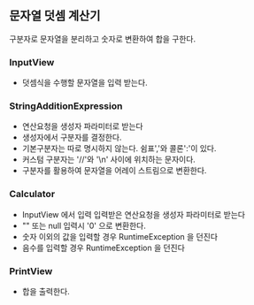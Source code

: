 ## 문자열 덧셈 계산기

구분자로 문자열을 분리하고 숫자로 변환하여 합을 구한다.


### InputView
* 덧셈식을 수행할 문자열을 입력 받는다.

### StringAdditionExpression 
* 연산요청을 생성자 파라미터로 받는다
* 생성자에서 구분자를 결정한다.
* 기본구분자는 따로 명시하지 않는다. 쉼표','와 콜론':'이 있다.
* 커스텀 구분자는 '//'와 '\n' 사이에 위치하는 문자이다.
* 구분자를 활용하여 문자열을 어레이 스트림으로 변환한다.

### Calculator
* InputView 에서 입력 입력받은 연산요청을 생성자 파라미터로 받는다
* "" 또는 null 입력시 '0' 으로 변환한다.
* 숫자 이외의 값을 입력할 경우 RuntimeException 을 던진다
* 음수를  입력할 경우 RuntimeException 을 던진다

### PrintView
* 합을 출력한다. 

